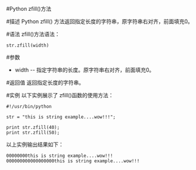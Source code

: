 #Python zfill()方法


#描述
Python zfill() 方法返回指定长度的字符串，原字符串右对齐，前面填充0。

#语法
zfill()方法语法：

```
str.zfill(width)
```

#参数
- width -- 指定字符串的长度。原字符串右对齐，前面填充0。

#返回值
返回指定长度的字符串。

#实例
以下实例展示了 zfill()函数的使用方法：

```
#!/usr/bin/python

str = "this is string example....wow!!!";

print str.zfill(40);
print str.zfill(50);
```

以上实例输出结果如下：

```
00000000this is string example....wow!!!
000000000000000000this is string example....wow!!!
```